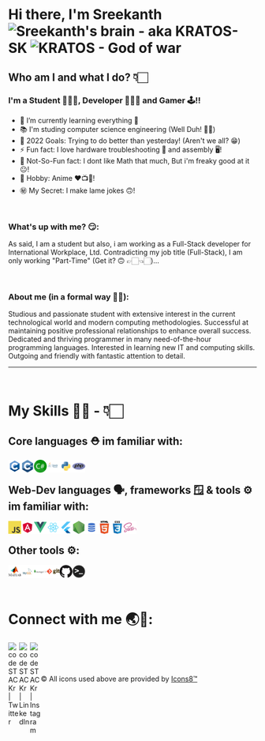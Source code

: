 # Hi there, I'm Sreekanth <img title="Sreekanth's brain" alt="Sreekanth's brain" src="https://img.icons8.com/doodle/48/000000/smart-.png"/> - aka KRATOS-SK <img title="KRATOS - The God of war" alt="KRATOS - God of war" src="https://img.icons8.com/fluency/48/000000/god.png"/>

## Who am I and what I do? 👇🏻
### I'm a Student 🧑🏻‍🎓, Developer 🧑🏻‍💻 and Gamer 🕹️!!

- 🌱 I’m currently learning everything 🤣
- 📚 I'm studing computer science engineering (Well Duh! 🤲🏻)
- 🥅 2022 Goals: Trying to do better than yesterday! (Aren't we all? 😁)
- ⚡ Fun fact: I love hardware troubleshooting 🔫 and assembly 🖥️!
- 🥲 Not-So-Fun fact: I dont like Math that much, But i'm freaky good at it 😐!
- 🎎 Hobby: Anime ❤️📺🍿!
- ㊙️ My Secret: I make lame jokes 🙃!

<br />

### What's up with me? 😏:
As said, I am a student but also, i am working as a Full-Stack developer for International Workplace, Ltd. Contradicting my job title (Full-Stack), I am only working "Part-Time" (Get it? 🙃 👉🏻👈🏻)...

<br />

### About me (in a formal way 🤵🏻):
Studious and passionate student with extensive interest in the current technological world and modern computing methodologies. Successful at maintaining positive professional relationships to enhance overall success. Dedicated and thriving programmer in many need-of-the-hour programming languages. Interested in learning new IT and computing skills. Outgoing and friendly with fantastic attention to detail.

---

<br />

# My Skills 💪🏻 - 👇🏻
## Core languages ⛑️ im familiar with:

<img align="left" title="C" alt="C" width="26px" src="https://raw.githubusercontent.com/github/explore/80688e429a7d4ef2fca1e82350fe8e3517d3494d/topics/c/c.png" />
<img align="left" title="C++" alt="C++" width="26px" src="https://raw.githubusercontent.com/github/explore/80688e429a7d4ef2fca1e82350fe8e3517d3494d/topics/cpp/cpp.png" />
<img align="left" title="C#" alt="C#" width="26px" src="https://raw.githubusercontent.com/github/explore/80688e429a7d4ef2fca1e82350fe8e3517d3494d/topics/csharp/csharp.png" />
<img align="left" title="Java" alt="Java" width="26px" src="https://raw.githubusercontent.com/github/explore/80688e429a7d4ef2fca1e82350fe8e3517d3494d/topics/java/java.png" />
<img align="left" title="Python" alt="Python" width="26px" src="https://raw.githubusercontent.com/github/explore/80688e429a7d4ef2fca1e82350fe8e3517d3494d/topics/python/python.png" />
<img align="left" title="PhP" alt="PhP" width="26px" src="https://raw.githubusercontent.com/github/explore/80688e429a7d4ef2fca1e82350fe8e3517d3494d/topics/php/php.png" />

<br />

## Web-Dev languages 🗣️, frameworks 🪟 & tools ⚙️ im familiar with:

<img align="left" title="JavaScript" alt="JavaScript" width="26px" src="https://raw.githubusercontent.com/github/explore/80688e429a7d4ef2fca1e82350fe8e3517d3494d/topics/javascript/javascript.png" />
<img align="left" title="AngularJS" alt="Angular" width="26px" src="https://raw.githubusercontent.com/github/explore/80688e429a7d4ef2fca1e82350fe8e3517d3494d/topics/angular/angular.png" />
<img align="left" title="VueJS" alt="Vue" width="26px" src="https://raw.githubusercontent.com/github/explore/80688e429a7d4ef2fca1e82350fe8e3517d3494d/topics/vue/vue.png" />
<img align="left" title="ReactJS" alt="React" width="26px" src="https://raw.githubusercontent.com/github/explore/80688e429a7d4ef2fca1e82350fe8e3517d3494d/topics/react/react.png" />
<img align="left" title="Flutter" alt="Flutter" width="26px" src="https://raw.githubusercontent.com/github/explore/80688e429a7d4ef2fca1e82350fe8e3517d3494d/topics/flutter/flutter.png" />
<img align="left" title="Node.js" alt="Node.js" width="26px" src="https://raw.githubusercontent.com/github/explore/80688e429a7d4ef2fca1e82350fe8e3517d3494d/topics/nodejs/nodejs.png" />
<img align="left" title="SQL" alt="SQL" width="26px" src="https://raw.githubusercontent.com/github/explore/80688e429a7d4ef2fca1e82350fe8e3517d3494d/topics/sql/sql.png" />
<img align="left" title="HTML5" alt="HTML5" width="26px" src="https://raw.githubusercontent.com/github/explore/80688e429a7d4ef2fca1e82350fe8e3517d3494d/topics/html/html.png" />
<img align="left" title="CSS" alt="CSS3" width="26px" src="https://raw.githubusercontent.com/github/explore/80688e429a7d4ef2fca1e82350fe8e3517d3494d/topics/css/css.png" />
<img align="left" title="SaSS" alt="Sass" width="26px" src="https://raw.githubusercontent.com/github/explore/80688e429a7d4ef2fca1e82350fe8e3517d3494d/topics/sass/sass.png" />

<br />

## Other tools ⚙️:

<img align="left" title="MatLab" alt="MatLab" width="26px" src="https://raw.githubusercontent.com/github/explore/80688e429a7d4ef2fca1e82350fe8e3517d3494d/topics/matlab/matlab.png" />
<img align="left" title="MySQL" alt="MySQL" width="26px" src="https://raw.githubusercontent.com/github/explore/80688e429a7d4ef2fca1e82350fe8e3517d3494d/topics/mysql/mysql.png" />
<img align="left" title="MongoDB" alt="MongoDB" width="26px" src="https://raw.githubusercontent.com/github/explore/80688e429a7d4ef2fca1e82350fe8e3517d3494d/topics/mongodb/mongodb.png" />
<img align="left" title="Git" alt="Git" width="26px" src="https://raw.githubusercontent.com/github/explore/80688e429a7d4ef2fca1e82350fe8e3517d3494d/topics/git/git.png" />
<img align="left" title="GitHub" alt="GitHub" width="26px" src="https://raw.githubusercontent.com/github/explore/78df643247d429f6cc873026c0622819ad797942/topics/github/github.png" />
<img align="left" title="Linux Bash" alt="Terminal" width="26px" src="https://raw.githubusercontent.com/github/explore/80688e429a7d4ef2fca1e82350fe8e3517d3494d/topics/terminal/terminal.png" />

<br />
<br />
<br />

# Connect with me 🌏🔗:

[<img align="left" alt="codeSTACKr | Twitter" width="22px" src="https://img.icons8.com/fluency/48/000000/twitter.png" />][twitter]
[<img align="left" alt="codeSTACKr | LinkedIn" width="22px" src="https://img.icons8.com/color/48/000000/linkedin.png" />][linkedin]
[<img align="left" alt="codeSTACKr | Instagram" width="22px" src="https://img.icons8.com/fluency/48/000000/instagram-new.png" />][instagram]

<br />
<br />
<br />

©️ All icons used above are provided by <a href="https://icons8.com/">Icons8™️</a>

[twitter]: https://twitter.com/technocrat_SK_
[instagram]: https://instagram.com/sathya__it__is/
[linkedin]: https://linkedin.com/in/sreekanthds/
